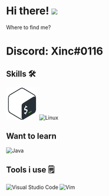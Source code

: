# Hi there! <img src="https://media.giphy.com/media/hvRJCLFzcasrR4ia7z/giphy.gif" width="4px">

Where to find me?
# Discord: Xinc#0116

## Skills 🛠
![Bash](https://raw.githubusercontent.com/RetronEletron/RetronEletron/main/Bash_Logo_Colored%20(1).png) ![Linux](https://img.shields.io/badge/Linux-FCC624?style=for-the-badge&logo=linux&logoColor=black)


## Want to learn
![Java](https://img.shields.io/badge/java-%23ED8B00.svg?style=for-the-badge&logo=java&logoColor=white)

## Tools i use 🗒️
![Visual Studio Code](https://img.shields.io/badge/Visual%20Studio%20Code-0078d7.svg?style=for-the-badge&logo=visual-studio-code&logoColor=white) ![Vim](https://img.shields.io/badge/VIM-%2311AB00.svg?style=for-the-badge&logo=vim&logoColor=white)
